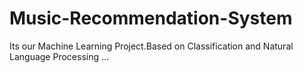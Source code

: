 # Music-Recommendation-System
Its our Machine Learning Project.Based on Classification and Natural Language Processing ...

